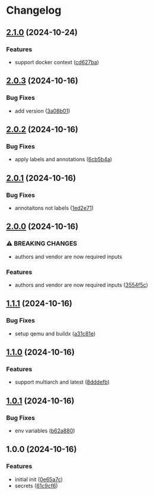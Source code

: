 # Changelog

## [2.1.0](https://github.com/Jmainguy/docker-workflows/compare/v2.0.3...v2.1.0) (2024-10-24)


### Features

* support docker context ([cd627ba](https://github.com/Jmainguy/docker-workflows/commit/cd627ba5271940edf7500c02514810e963a40d52))

## [2.0.3](https://github.com/Jmainguy/docker-workflows/compare/v2.0.2...v2.0.3) (2024-10-16)


### Bug Fixes

* add version ([3a08b01](https://github.com/Jmainguy/docker-workflows/commit/3a08b01f260fce3324cbda71bdb82df799fdba61))

## [2.0.2](https://github.com/Jmainguy/docker-workflows/compare/v2.0.1...v2.0.2) (2024-10-16)


### Bug Fixes

* apply labels and annotations ([6cb5b4a](https://github.com/Jmainguy/docker-workflows/commit/6cb5b4ab69d9922a1f3b7d4b91c07bfb6b9dffbb))

## [2.0.1](https://github.com/Jmainguy/docker-workflows/compare/v2.0.0...v2.0.1) (2024-10-16)


### Bug Fixes

* annotaitons not labels ([1ed2e71](https://github.com/Jmainguy/docker-workflows/commit/1ed2e714c3e4a81fb85095d63c6a89e56ae98456))

## [2.0.0](https://github.com/Jmainguy/docker-workflows/compare/v1.1.1...v2.0.0) (2024-10-16)


### ⚠ BREAKING CHANGES

* authors and vendor are now required inputs

### Features

* authors and vendor are now required inputs ([3554f5c](https://github.com/Jmainguy/docker-workflows/commit/3554f5ccacc4dcfa90514db77699da9cc98296e4))

## [1.1.1](https://github.com/Jmainguy/docker-workflows/compare/v1.1.0...v1.1.1) (2024-10-16)


### Bug Fixes

* setup qemu and buildx ([a31c81e](https://github.com/Jmainguy/docker-workflows/commit/a31c81e4ce6a8e62884f348cc8699a44b6fb1d61))

## [1.1.0](https://github.com/Jmainguy/docker-workflows/compare/v1.0.1...v1.1.0) (2024-10-16)


### Features

* support multiarch and latest ([8dddefb](https://github.com/Jmainguy/docker-workflows/commit/8dddefbaa393dbf543e8e124fbfc11f2f56eb734))

## [1.0.1](https://github.com/Jmainguy/docker-workflows/compare/v1.0.0...v1.0.1) (2024-10-16)


### Bug Fixes

* env variables ([b62a880](https://github.com/Jmainguy/docker-workflows/commit/b62a88059b0c714edc04863591cf7813fb872335))

## 1.0.0 (2024-10-16)


### Features

* initial init ([0e65a7c](https://github.com/Jmainguy/docker-workflows/commit/0e65a7c44879f152939bd92a1a43cfece5521e18))
* secrets ([61c9cf6](https://github.com/Jmainguy/docker-workflows/commit/61c9cf6922b762dd0acc554a16ca55f3116eb624))
